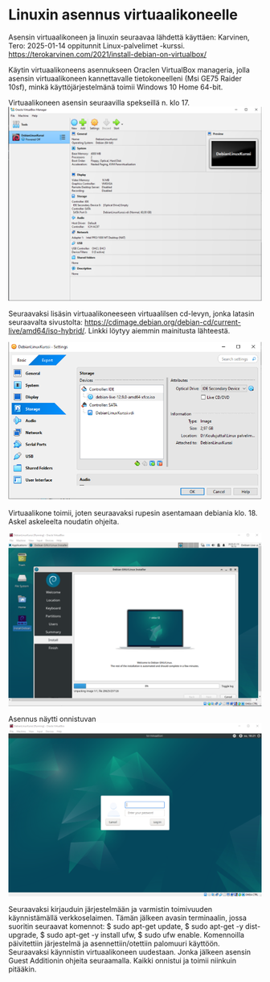 # Linuxin asennus virtuaalikoneelle

Asensin virtuaalikoneen ja linuxin seuraavaa lähdettä käyttäen: Karvinen, Tero: 2025-01-14 oppitunnit Linux-palvelimet -kurssi. https://terokarvinen.com/2021/install-debian-on-virtualbox/

Käytin virtuaalikoneens asennukseen Oraclen VirtualBox manageria, jolla asensin virtuaalikoneen kannettavalle tietokoneelleni (Msi GE75 Raider 10sf), minkä käyttöjärjestelmänä toimii Windows 10 Home 64-bit.

Virtuaalikoneen asensin seuraavilla spekseillä n. klo 17.
![Add file: Upload](virtuaalikone_tiedot.png)

Seuraavaksi lisäsin virtuaalikoneeseen virtuaalilsen cd-levyn, jonka latasin seuraavalta sivustolta: https://cdimage.debian.org/debian-cd/current-live/amd64/iso-hybrid/. Linkki löytyy aiemmin mainitusta lähteestä.

![Add file: Upload](iso_tiedosto.png)

Virtuaalikone toimii, joten seuraavaksi rupesin asentamaan debiania klo. 18. Askel askeleelta noudatin ohjeita.

![Add file: Upload](debian_asennus.png)

Asennus näytti onnistuvan
![Add file: Upload](login.png)

Seuraavaksi kirjauduin järjestelmään ja varmistin toimivuuden käynnistämällä verkkoselaimen.
Tämän jälkeen avasin terminaalin, jossa suoritin seuraavat komennot: $ sudo apt-get update, $ sudo apt-get -y dist-upgrade, $ sudo apt-get -y install ufw, $ sudo ufw enable. Komennoilla päivitettiin järjestelmä ja asennettiin/otettiin palomuuri käyttöön. Seuraavaksi käynnistin virtuaalikoneen uudestaan. Jonka jälkeen asensin Guest Additionin ohjeita seuraamalla. Kaikki onnistui ja toimii niinkuin pitääkin.

